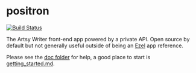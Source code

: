 # positron

[![Build Status](https://semaphoreapp.com/api/v1/projects/f6c57bfa-d60c-476d-b7cf-5f3954b69495/253300/badge.png)](https://semaphoreapp.com/artsy/positron)

The Artsy Writer front-end app powered by a private API. Open source by default but not generally useful outside of being an [Ezel](http://ezeljs.com) app reference.

Please see the [doc folder](https://github.com/artsy/positron/tree/master/doc) for help, a good place to start is [getting_started.md](https://github.com/artsy/positron/blob/master/doc/getting_started.md).
